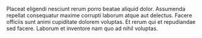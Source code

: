 Placeat eligendi nesciunt rerum porro beatae aliquid dolor. Assumenda repellat consequatur maxime corrupti laborum atque aut delectus. Facere officiis sunt animi cupiditate dolorem voluptas. Et rerum qui et repudiandae sed facere. Laborum et inventore nam quo ad nihil voluptas.
